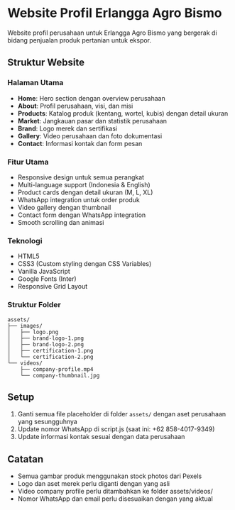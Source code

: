 # Website Profil Erlangga Agro Bismo

Website profil perusahaan untuk Erlangga Agro Bismo yang bergerak di bidang penjualan produk pertanian untuk ekspor.

## Struktur Website

### Halaman Utama
- **Home**: Hero section dengan overview perusahaan
- **About**: Profil perusahaan, visi, dan misi
- **Products**: Katalog produk (kentang, wortel, kubis) dengan detail ukuran
- **Market**: Jangkauan pasar dan statistik perusahaan
- **Brand**: Logo merek dan sertifikasi
- **Gallery**: Video perusahaan dan foto dokumentasi
- **Contact**: Informasi kontak dan form pesan

### Fitur Utama
- Responsive design untuk semua perangkat
- Multi-language support (Indonesia & English)
- Product cards dengan detail ukuran (M, L, XL)
- WhatsApp integration untuk order produk
- Video gallery dengan thumbnail
- Contact form dengan WhatsApp integration
- Smooth scrolling dan animasi

### Teknologi
- HTML5
- CSS3 (Custom styling dengan CSS Variables)
- Vanilla JavaScript
- Google Fonts (Inter)
- Responsive Grid Layout

### Struktur Folder
```
assets/
├── images/
│   ├── logo.png
│   ├── brand-logo-1.png
│   ├── brand-logo-2.png
│   ├── certification-1.png
│   └── certification-2.png
└── videos/
    ├── company-profile.mp4
    └── company-thumbnail.jpg
```

## Setup
1. Ganti semua file placeholder di folder `assets/` dengan aset perusahaan yang sesungguhnya
2. Update nomor WhatsApp di script.js (saat ini: +62 858-4017-9349)
3. Update informasi kontak sesuai dengan data perusahaan

## Catatan
- Semua gambar produk menggunakan stock photos dari Pexels
- Logo dan aset merek perlu diganti dengan yang asli
- Video company profile perlu ditambahkan ke folder assets/videos/
- Nomor WhatsApp dan email perlu disesuaikan dengan yang aktual